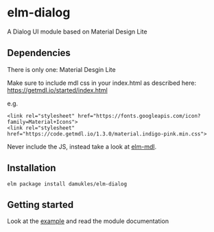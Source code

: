 # elm-dialog
A Dialog UI module based on Material Design Lite

## Dependencies
There is only one: Material Desgin Lite

Make sure to include mdl css in your index.html as described here:
https://getmdl.io/started/index.html

e.g.
```
<link rel="stylesheet" href="https://fonts.googleapis.com/icon?family=Material+Icons">
<link rel="stylesheet" href="https://code.getmdl.io/1.3.0/material.indigo-pink.min.css">
```
Never include the JS, instead take a look at [elm-mdl](http://package.elm-lang.org/packages/debois/elm-mdl/latest/).

## Installation
```
elm package install damukles/elm-dialog
```

## Getting started
Look at the [example](examples/Main.elm)
and read the module documentation
